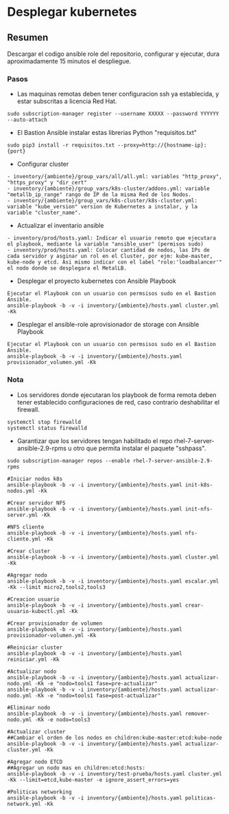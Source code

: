 # Desplegar kubernetes


## Resumen

Descargar el codigo ansible role del repositorio, configurar y ejecutar, dura aproximadamente 15 minutos el despliegue.

### Pasos


- Las maquinas remotas deben tener configuracion ssh ya establecida, y estar subscritas a licencia Red Hat.


```raw
sudo subscription-manager register --username XXXXX --password YYYYYY --auto-attach
```

- El Bastion Ansible instalar estas librerias Python "requisitos.txt"

```raw
sudo pip3 install -r requisitos.txt --proxy=http://{hostname-ip}:{port}
```
- Configurar cluster

```raw
- inventory/{ambiente}/group_vars/all/all.yml: variables "http_proxy", "https_proxy" y "dir_cert"
- inventory/{ambiente}/group_vars/k8s-cluster/addons.yml: variable "metallb_ip_range" rango de IP de la misma Red de los Nodos.
- inventory/{ambiente}/group_vars/k8s-cluster/k8s-cluster.yml: variable "kube_version" version de Kubernetes a instalar, y la variable "cluster_name".
```
- Actualizar el inventario ansible 

```raw
- inventory/prod/hosts.yaml: Indicar el usuario remoto que ejecutara el playbook, mediante la variable "ansible_user" (permisos sudo)
- inventory/prod/hosts.yaml: Colocar cantidad de nodos, las IPs de cada servidor y asginar un rol en el Cluster, por ejm: kube-master, kube-node y etcd. Asi mismo indicar con el label "role:'loadbalancer'" el nodo donde se desplegara el MetalLB.
```
- Desplegar el proyecto kubernetes con Ansible Playbook

```raw
Ejecutar el Playbook con un usuario con permsisos sudo en el Bastion Ansible.
ansible-playbook -b -v -i inventory/{ambiente}/hosts.yaml cluster.yml -Kk
```
- Desplegar el ansible-role aprovisionador de storage con Ansible Playbook

```raw
Ejecutar el Playbook con un usuario con permsisos sudo en el Bastion Ansible.
ansible-playbook -b -v -i inventory/{ambiente}/hosts.yaml provisionador_volumen.yml -Kk
```

### Nota

- Los servidores donde ejecutaran los playbook de forma remota deben tener establecido configuraciones de red, caso contrario deshabilitar el firewall.

```raw
systemctl stop firewalld
systemctl status firewalld 
```
- Garantizar que los servidores tengan habilitado el repo rhel-7-server-ansible-2.9-rpms u otro que permita instalar el paquete "sshpass".

```raw
sudo subscription-manager repos --enable rhel-7-server-ansible-2.9-rpms
```

```raw
#Iniciar nodos k8s
ansible-playbook -b -v -i inventory/{ambiente}/hosts.yaml init-k8s-nodos.yml -Kk

#Crear servidor NFS
ansible-playbook -b -v -i inventory/{ambiente}/hosts.yaml init-nfs-server.yml -Kk

#NFS cliente
ansible-playbook -b -v -i inventory/{ambiente}/hosts.yaml nfs-cliente.yml -Kk

#Crear cluster
ansible-playbook -b -v -i inventory/{ambiente}/hosts.yaml cluster.yml -Kk

#Agregar nodo
ansible-playbook -b -v -i inventory/{ambiente}/hosts.yaml escalar.yml -Kk --limit micro2,tools2,tools3

#Creacion usuario
ansible-playbook -b -v -i inventory/{ambiente}/hosts.yaml crear-usuario-kubectl.yml -Kk

#Crear provisionador de volumen
ansible-playbook -b -v -i inventory/{ambiente}/hosts.yaml provisionador-volumen.yml -Kk

#Reiniciar cluster
ansible-playbook -b -v -i inventory/{ambiente}/hosts.yaml reiniciar.yml -Kk

#Actualizar nodo
ansible-playbook -b -v -i inventory/{ambiente}/hosts.yaml actualizar-nodo.yml -Kk -e "nodo=tools1 fase=pre-actualizar"
ansible-playbook -b -v -i inventory/{ambiente}/hosts.yaml actualizar-nodo.yml -Kk -e "nodo=tools1 fase=post-actualizar"

#Eliminar nodo
ansible-playbook -b -v -i inventory/{ambiente}/hosts.yaml remover-nodo.yml -Kk -e nodo=tools3

#Actualizar cluster
##Cambiar el orden de los nodos en children:kube-master:etcd:kube-node
ansible-playbook -b -v -i inventory/{ambiente}/hosts.yaml actualizar-cluster.yml -Kk

#Agregar nodo ETCD
##Agregar un nodo mas en children:etcd:hosts:
ansible-playbook -b -v -i inventory/test-prueba/hosts.yaml cluster.yml -Kk --limit=etcd,kube-master -e ignore_assert_errors=yes

#Politicas networking
ansible-playbook -b -v -i inventory/{ambiente}/hosts.yaml politicas-network.yml -Kk
```
